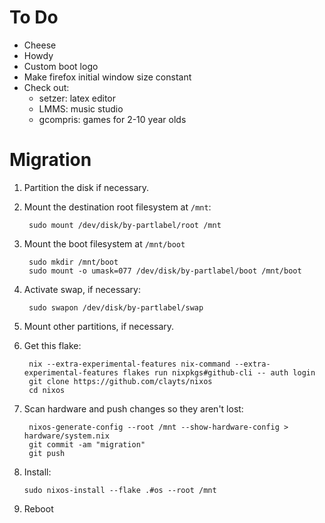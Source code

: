 # To Do
- Cheese
- Howdy
- Custom boot logo
- Make firefox initial window size constant
- Check out:
    - setzer: latex editor
    - LMMS: music studio
    - gcompris: games for 2-10 year olds

# Migration
1. Partition the disk if necessary.
2. Mount the destination root filesystem at `/mnt`:

        sudo mount /dev/disk/by-partlabel/root /mnt
3. Mount the boot filesystem at `/mnt/boot`

        sudo mkdir /mnt/boot
        sudo mount -o umask=077 /dev/disk/by-partlabel/boot /mnt/boot
4. Activate swap, if necessary:

        sudo swapon /dev/disk/by-partlabel/swap
5. Mount other partitions, if necessary.
7. Get this flake:

        nix --extra-experimental-features nix-command --extra-experimental-features flakes run nixpkgs#github-cli -- auth login
        git clone https://github.com/clayts/nixos
        cd nixos
8. Scan hardware and push changes so they aren't lost:

        nixos-generate-config --root /mnt --show-hardware-config > hardware/system.nix
        git commit -am "migration"
        git push
16. Install:

        sudo nixos-install --flake .#os --root /mnt
17. Reboot
